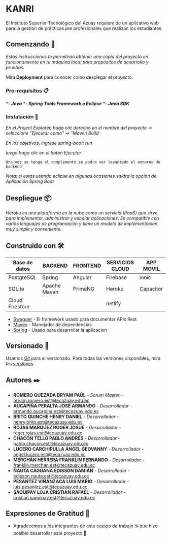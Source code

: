 # KANRI

El Instituto Superior Tecnológico del Azuay requiere de un aplicativo web para la gestión de prácticas pre profesionales que realizan los estudiantes.

## Comenzando 🚀

_Estas instrucciones te permitirán obtener una copia del proyecto en funcionamiento en tu máquina local para propósitos de desarrollo y pruebas._

Mira **Deployment** para conocer como desplegar el proyecto.


### Pre-requisitos 📋

*_**- Java**_
*_**- Spring Tools Framework o Eclipse**_
*_**- Java SDK**_



### Instalación 🔧

_En el Project Explorer, haga clic derecho en el nombre del proyecto -> seleccione "Ejecutar como" -> "Maven Build_

_En los objetivos, ingrese spring-boot: run_

_luego haga clic en el botón Ejecutar._

```
Una vez se tenga el complemento se podra ver levantado el entorno de backend
```

_Nota: si estas usando eclipse en algunas ocasiones saldra la opcion de Aplicación Spring Boot_


## Despliegue 📦

_Heroku es una plataforma en la nube como un servicio (PaaS) que sirve para implementar, administrar y escalar aplicaciones. Es compatible con varios lenguajes de programación y tiene un modelo de implementación muy simple y conveniente._

## Construido con 🛠️

| Base de datos | BACKEND | FRONTEND | SERVICIOS CLOUD | APP MOVIL | 
| --- | --- | --- | --- | --- | 
| PostgreSQL | Spring | Angular | Firebase | ionic | 
| SQLite | Apache Maven | PrimeNG | Heroku | Capacitor | 
| Cloud Firestore |  |  | netlify |  | 


* [Swagger](https://proyetotdsbackend.herokuapp.com/swagger-ui/index.html#/auth-controller/loginUsingPOST) - El framework usado para documentar APIs Rest
* [Maven](https://maven.apache.org/) - Manejador de dependencias
* [Spring](https://rometools.github.io/rome/) - Usado para desarrollar la aplicacion 


## Versionado 📌

Usamos [Git](github.com) para el versionado. Para todas las versiones disponibles, mira las [versiones](https://github.com/Complexivo-Instituo/ProyetoTDSBackend).

## Autores ✒️

* **ROMERO QUEZADA BRYAM PAÚL** - *Scrum Master* - bryam.romero.est@tecazuay.edu.ec
* **AUCAPIÑA PERALTA JOSÉ ARMANDO** - *Desarrollador* - armando.aucapina.est@tecazuay.edu.ec
* **BRITO QUINCHE HENRY DANIEL** - *Desarrollador* - henry.brito.est@tecazuay.edu.ec
* **ROJAS MARQUEZ ROGER JOSUÉ** - *Desarrollador* - roger.rojas.est@tecazuay.edu.ec
* **CHACÓN TELLO PABLO ANDRÉS** - *Desarrollador* - pablo.chacon.est@tecazuay.edu.ec
* **LUCERO CARCHIPULLA ÁNGEL GEOVANNY** - *Desarrollador* - angel.lucero.est@tecazuay.edu.ec
* **MERCHÁN HERRERA FRANKLIN FERNANDO** - *Desarrollador* - franklin.merchan.est@tecazuay.edu.ec
* **ÑAUTA CAGUANA EDISSON DAMIÁN** - *Desarrollador* - edisson.nauta.est@tecazuay.edu.ec 
* **PESANTEZ VIÑANZACA LUIS MARIO** - *Desarrollador* - luis.pesantez.est@tecazuay.edu.ec
* **SAQUIPAY LOJA CRISTIAN RAFAEL** - *Desarrollador* - cristian.saquipay.est@tecazuay.edu.ec


## Expresiones de Gratitud 🎁

* Agradecemos a los integrantes de este equipo de trabajo ☕ que hizo posible desarrollar este proyecto 📢
